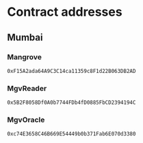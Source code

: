 # Contract addresses

## Mumbai

### Mangrove

```
0xF15A2ada64A9C3C14ca11359c8F1d22B063DB2AD
```

### MgvReader

```
0x5B2F8058Df0A0b7744FDb4fD0885FbCD2394194C
```

### MgvOracle

```
0xc74E3658C46B669E54449b0b371Fab6E070d3380
```
